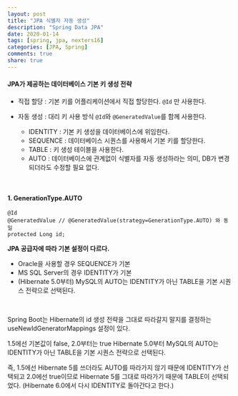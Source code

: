 ```yaml
---
layout: post
title: "JPA 식별자 자동 생성"
description: "Spring Data JPA"
date: 2020-01-14
tags: [spring, jpa, nexters16]
categories: [JPA, Spring]
comments: true
share: true
---
```


#### JPA가 제공하는 데이터베이스 기본 키 생성 전략   

- 직접 할당 : 기본 키를 어플리케이션에서 직접 할당한다.
`@Id` 만 사용한다.
  
- 자동 생성 : 대리 키 사용 방식
`@Id`와 `@GeneratedValue`를 함께 사용한다.
    + IDENTITY : 기본 키 생성을 데이터베이스에 위임한다.  
    + SEQUENCE : 데이터베이스 시퀀스를 사용해서 기본 키를 할당한다.   
    + TABLE : 키 생성 테이블을 사용한다.   
    + AUTO : 데이터베이스에 관계없이 식별자를 자동 생성하라는 의미, DB가 변경되더라도 수정할 필요 없다.  

<br />

#### 1. GenerationType.AUTO      

```   
@Id 
@GeneratedValue // @GeneratedValue(strategy=GenerationType.AUTO) 와 동일 
protected Long id;
```

**JPA 공급자에 따라 기본 설정이 다르다.**  
- Oracle을 사용할 경우 SEQUENCE가 기본   
- MS SQL Server의 경우 IDENTITY가 기본     
- (Hibernate 5.0부터) MySQL의 AUTO는 IDENTITY가 아닌 TABLE을 기본 시퀀스 전략으로 선택된다.     

<br />

Spring Boot는 Hibernate의 id 생성 전략을 그대로 따라갈지 말지를 결정하는
useNewIdGeneratorMappings 설정이 있다.

1.5에선 기본값이 false, 2.0부터는 true
Hibernate 5.0부터 MySQL의 AUTO는 IDENTITY가 아닌 TABLE을 기본 시퀀스 전략으로 선택된다.  

즉, 1.5에선 Hibernate 5를 쓰더라도 AUTO를 따라가지 않기 때문에 IDENTITY가 선택되고
2.0에선 true이므로 Hibernate 5를 그대로 따라가기 때문에 TABLE이 선택되었다.
(Hibernate 6.0에서 다시 IDENTITY로 돌아간다고 한다.)


